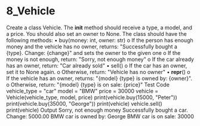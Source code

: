 # 8_Vehicle
Create a class Vehicle. The __init__ method should receive a type, a model, and a price. You should also set an owner to None. The class should have the following methods:
•	buy(money: int, owner: str)
o	If the person has enough money and the vehicle has no owner, returns: "Successfully bought a {type}. Change: {change}" and sets the owner to the given one 
o	If the money is not enough, return: "Sorry, not enough money"
o	If the car already has an owner, return: "Car already sold"
•	sell()
o	If the car has an owner, set it to None again. 
o	Otherwise, return: "Vehicle has no owner"
•	__repr__()
o	If the vehicle has an owner, returns: "{model} {type} is owned by: {owner}". 
o	Otherwise, return: "{model} {type} is on sale: {price}"
Test Code
vehicle_type = "car"
model = "BMW"
price = 30000
vehicle = Vehicle(vehicle_type, model, price)
print(vehicle.buy(15000, "Peter"))
print(vehicle.buy(35000, "George"))
print(vehicle)
vehicle.sell()
print(vehicle)
Output
Sorry, not enough money
Successfully bought a car. Change: 5000.00
BMW car is owned by: George
BMW car is on sale: 30000
